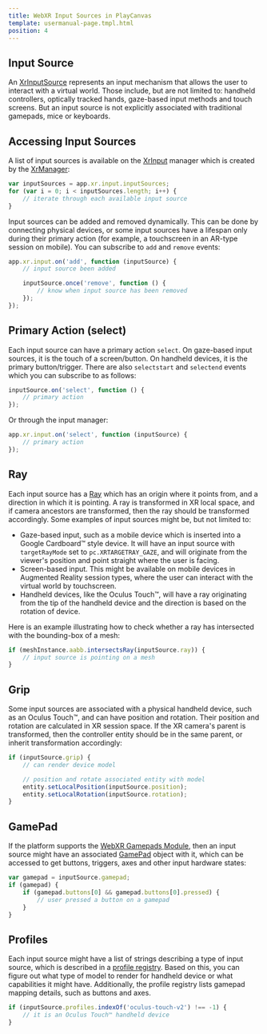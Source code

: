 ```yaml
---
title: WebXR Input Sources in PlayCanvas
template: usermanual-page.tmpl.html
position: 4
---
```


## Input Source

An [XrInputSource][1] represents an input mechanism that allows the user to interact with a virtual world. Those include, but are not limited to: handheld controllers, optically tracked hands, gaze-based input methods and touch screens. But an input source is not explicitly associated with traditional gamepads, mice or keyboards.

## Accessing Input Sources

A list of input sources is available on the [XrInput][3] manager which is created by the [XrManager][4]:

```javascript
var inputSources = app.xr.input.inputSources;
for (var i = 0; i < inputSources.length; i++) {
    // iterate through each available input source
}
```

Input sources can be added and removed dynamically. This can be done by connecting physical devices, or some input sources have a lifespan only during their primary action (for example, a touchscreen in an AR-type session on mobile). You can subscribe to `add` and `remove` events:

```javascript
app.xr.input.on('add', function (inputSource) {
    // input source been added

    inputSource.once('remove', function () {
        // know when input source has been removed
    });
});
```

## Primary Action (select)

Each input source can have a primary action `select`. On gaze-based input sources, it is the touch of a screen/button. On handheld devices, it is the primary button/trigger. There are also `selectstart` and `selectend` events which you can subscribe to as follows:

```javascript
inputSource.on('select', function () {
    // primary action
});
```

Or through the input manager:

```javascript
app.xr.input.on('select', function (inputSource) {
    // primary action
});
```

## Ray

Each input source has a [Ray][2] which has an origin where it points from, and a direction in which it is pointing. A ray is transformed in XR local space, and if camera ancestors are transformed, then the ray should be transformed accordingly. Some examples of input sources might be, but not limited to:

 * Gaze-based input, such as a mobile device which is inserted into a Google Cardboard™ style device. It will have an input source with `targetRayMode` set to `pc.XRTARGETRAY_GAZE`, and will originate from the viewer's position and point straight where the user is facing.
 * Screen-based input. This might be available on mobile devices in Augmented Reality session types, where the user can interact with the virtual world by touchscreen.
 * Handheld devices, like the Oculus Touch™, will have a ray originating from the tip of the handheld device and the direction is based on the rotation of device.

Here is an example illustrating how to check whether a ray has intersected with the bounding-box of a mesh:

```javascript
if (meshInstance.aabb.intersectsRay(inputSource.ray)) {
    // input source is pointing on a mesh
}
```

## Grip

Some input sources are associated with a physical handheld device, such as an Oculus Touch™, and can have position and rotation. Their position and rotation are calculated in XR session space. If the XR camera's parent is transformed, then the controller entity should be in the same parent, or inherit transformation accordingly:

```javascript
if (inputSource.grip) {
    // can render device model

    // position and rotate associated entity with model
    entity.setLocalPosition(inputSource.position);
    entity.setLocalRotation(inputSource.rotation);
}
```

## GamePad

If the platform supports the [WebXR Gamepads Module][5], then an input source might have an associated [GamePad][6] object with it, which can be accessed to get buttons, triggers, axes and other input hardware states:

```javascript
var gamepad = inputSource.gamepad;
if (gamepad) {
    if (gamepad.buttons[0] && gamepad.buttons[0].pressed) {
        // user pressed a button on a gamepad
    }
}
```

## Profiles

Each input source might have a list of strings describing a type of input source, which is described in a [profile registry][7]. Based on this, you can figure out what type of model to render for handheld device or what capabilities it might have. Additionally, the profile registry lists gamepad mapping details, such as buttons and axes.

```javascript
if (inputSource.profiles.indexOf('oculus-touch-v2') !== -1) {
    // it is an Oculus Touch™ handheld device
}
```


[1]: /api/pc.XrInputSource.html
[2]: /api/pc.Ray.html
[3]: /api/pc.XrInput.html
[4]: /api/pc.XrManager.html
[5]: https://www.w3.org/TR/webxr-gamepads-module-1/
[6]: https://w3c.github.io/gamepad/
[7]: https://github.com/immersive-web/webxr-input-profiles/tree/master/packages/registry
